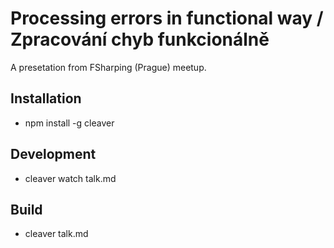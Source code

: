 Processing errors in functional way / Zpracování chyb funkcionálně
==================================================================

A presetation from FSharping (Prague) meetup.

Installation
---------

* npm install -g cleaver

Development
-----------

* cleaver watch talk.md

Build
---------

* cleaver talk.md
